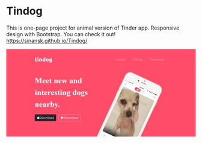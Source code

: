 # Tindog
This is one-page project for animal version of Tinder app.
Responsive design with Bootstrap.
You can check it out!
https://sinansk.github.io/Tindog/

[![TINDOG](https://github.com/sinansk/Tindog/blob/main/images/tindog-landing.JPG)](https://sinansk.github.io/Tindog/)
